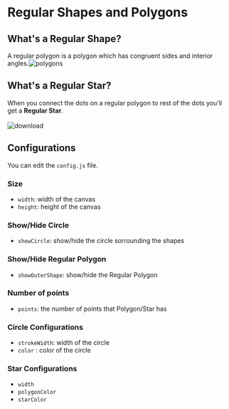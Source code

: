 # Regular Shapes and Polygons

## What's a Regular Shape?

A regular polygon is a polygon which has congruent sides and interior angles.![polygons](https://user-images.githubusercontent.com/20505286/173117192-bdcd7ce2-812b-47f4-870a-32db58f709cb.jpg)

## What's a Regular Star?

When you connect the dots on a regular polygon to rest of the dots you'll get a **Regular Star**.
<br>
<br>
![download](https://user-images.githubusercontent.com/20505286/173117614-4350e72e-0031-4612-838f-f93fde9e401c.png)

## Configurations

You can edit the `config.js` file.

### Size

- `width`: width of the canvas
- `height`: height of the canvas

### Show/Hide Circle

- `showCircle`: show/hide the circle sorrounding the shapes

### Show/Hide Regular Polygon

- `showOuterShape`: show/hide the Regular Polygon

### Number of points

- `points`: the number of points that Polygon/Star has

### Circle Configurations

- `strokeWidth`: width of the circle
- `color` : color of the circle

### Star Configurations

- `width`
- `polygonColor`
- `starColor`
